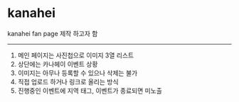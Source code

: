 # kanahei
kanahei fan page 제작 하고자 함
* * *

1. 메인 페이지는 사진첩으로 이미지 3열 리스트
2. 상단에는 카나헤이 이벤트 상황
3. 이미지는 아무나 등록할 수 있으나 삭제는 불가
4. 직접 업로드 하거나 링크로 올리는 방식
5. 진행중인 이벤트에 지역 태그, 이벤트가 종료되면 미노출
